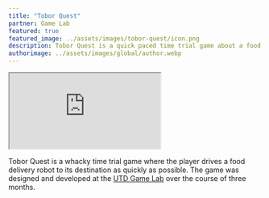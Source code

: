 ```yaml
---
title: "Tobor Quest"
partner: Game Lab
featured: true
featured_image: ../assets/images/tobor-quest/icon.png
description: Tobor Quest is a quick paced time trial game about a food delivery robot, designed and developed in partnership with the UTD Game Lab.
authorimage: ../assets/images/global/author.webp
---
```


<iframe class="videoplayer" src="https://www.youtube.com/embed/sdNzyZh9RNU?autoplay=1&mute=1&loop=1&list=PLRNKKzTiLuHQo_nG3suXDMp9r3IJNDwYE" allowfullscreen></iframe>

Tobor Quest is a whacky time trial game where the player drives a food delivery robot to its destination as quickly as possible. The game was designed and developed at the [UTD Game Lab](https://www.atec-animgames.com/game-lab) over the course of three months.
